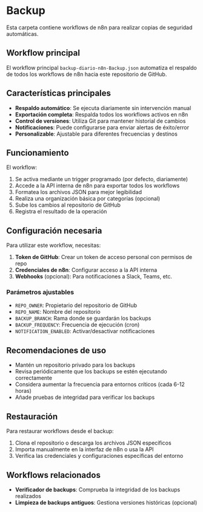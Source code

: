# Backup

Esta carpeta contiene workflows de n8n para realizar copias de seguridad automáticas.

## Workflow principal

El workflow principal `backup-diario-n8n-Backup.json` automatiza el respaldo de todos los workflows de n8n hacia este repositorio de GitHub.

## Características principales

- **Respaldo automático**: Se ejecuta diariamente sin intervención manual
- **Exportación completa**: Respalda todos los workflows activos en n8n
- **Control de versiones**: Utiliza Git para mantener historial de cambios
- **Notificaciones**: Puede configurarse para enviar alertas de éxito/error
- **Personalizable**: Ajustable para diferentes frecuencias y destinos

## Funcionamiento

El workflow:

1. Se activa mediante un trigger programado (por defecto, diariamente)
2. Accede a la API interna de n8n para exportar todos los workflows
3. Formatea los archivos JSON para mejor legibilidad
4. Realiza una organización básica por categorías (opcional)
5. Sube los cambios al repositorio de GitHub
6. Registra el resultado de la operación

## Configuración necesaria

Para utilizar este workflow, necesitas:

1. **Token de GitHub**: Crear un token de acceso personal con permisos de repo
2. **Credenciales de n8n**: Configurar acceso a la API interna
3. **Webhooks** (opcional): Para notificaciones a Slack, Teams, etc.

### Parámetros ajustables

- `REPO_OWNER`: Propietario del repositorio de GitHub
- `REPO_NAME`: Nombre del repositorio
- `BACKUP_BRANCH`: Rama donde se guardarán los backups
- `BACKUP_FREQUENCY`: Frecuencia de ejecución (cron)
- `NOTIFICATION_ENABLED`: Activar/desactivar notificaciones

## Recomendaciones de uso

- Mantén un repositorio privado para los backups
- Revisa periódicamente que los backups se estén ejecutando correctamente
- Considera aumentar la frecuencia para entornos críticos (cada 6-12 horas)
- Añade pruebas de integridad para verificar los backups

## Restauración

Para restaurar workflows desde el backup:

1. Clona el repositorio o descarga los archivos JSON específicos
2. Importa manualmente en la interfaz de n8n o usa la API
3. Verifica las credenciales y configuraciones específicas del entorno

## Workflows relacionados

- **Verificador de backups**: Comprueba la integridad de los backups realizados
- **Limpieza de backups antiguos**: Gestiona versiones históricas (opcional)
